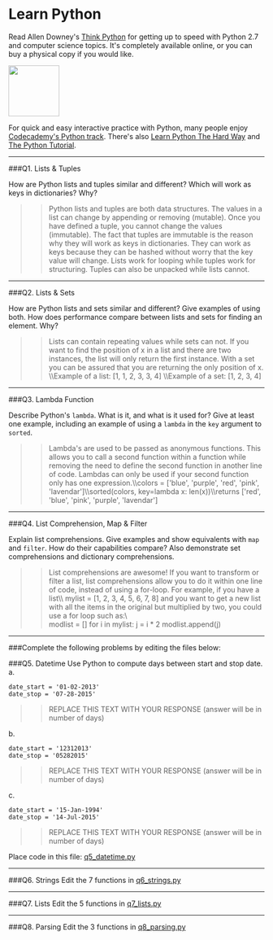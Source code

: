 # Learn Python

Read Allen Downey's [Think Python](http://www.greenteapress.com/thinkpython/) for getting up to speed with Python 2.7 and computer science topics. It's completely available online, or you can buy a physical copy if you would like.

<a href="http://www.greenteapress.com/thinkpython/"><img src="img/think_python.png" style="width: 100px;" target="_blank"></a>

For quick and easy interactive practice with Python, many people enjoy [Codecademy's Python track](http://www.codecademy.com/en/tracks/python). There's also [Learn Python The Hard Way](http://learnpythonthehardway.org/book/) and [The Python Tutorial](https://docs.python.org/2/tutorial/).

---

###Q1. Lists &amp; Tuples

How are Python lists and tuples similar and different? Which will work as keys in dictionaries? Why?

>> Python lists and tuples are both data structures. The values in a list can change by appending or removing (mutable). Once you have defined a tuple, you cannot change the values (immutable). The fact that tuples are immutable is the reason why they will work as keys in dictionaries. They can work as keys because they can be hashed without worry that the key value will change. Lists work for looping while tuples work for structuring. Tuples can also be unpacked while lists cannot.


---

###Q2. Lists &amp; Sets

How are Python lists and sets similar and different? Give examples of using both. How does performance compare between lists and sets for finding an element. Why?

>> Lists can contain repeating values while sets can not. If you want to find the position of x in a list and there are two instances, the list will only return the first instance. With a set you can be assured that you are returning the only position of x. 
\\\Example of a list: [1, 1, 2, 3, 3, 4]
\\\Example of a set: [1, 2, 3, 4]

---

###Q3. Lambda Function

Describe Python's `lambda`. What is it, and what is it used for? Give at least one example, including an example of using a `lambda` in the `key` argument to `sorted`.

>> Lambda's are used to be passed as anonymous functions. This allows you to call a second function within a function while removing the need to define the second function in another line of code. Lambdas can only be used if your second function only has one expression.\\\colors = ['blue', 'purple', 'red', 'pink', 'lavendar']\\\sorted(colors, key=lambda x: len(x))\\\returns ['red', 'blue', 'pink', 'purple', 'lavendar']

---

###Q4. List Comprehension, Map &amp; Filter

Explain list comprehensions. Give examples and show equivalents with `map` and `filter`. How do their capabilities compare? Also demonstrate set comprehensions and dictionary comprehensions.

>> List comprehensions are awesome! If you want to transform or filter a list, list comprehensions allow you to do it within one line of code, instead of using a for-loop. For example, if you have a list\\\ mylist = [1, 2, 3, 4, 5, 6, 7, 8] and you want to get a new list with all the items in the original but multiplied by two, you could use a for loop such as:\\\
modlist = []
for i in mylist:
    j = i * 2
    modlist.append(j)

---

###Complete the following problems by editing the files below:

###Q5. Datetime
Use Python to compute days between start and stop date.   
a.  

```
date_start = '01-02-2013'    
date_stop = '07-28-2015'
```

>> REPLACE THIS TEXT WITH YOUR RESPONSE (answer will be in number of days)

b.  
```
date_start = '12312013'  
date_stop = '05282015'  
```

>> REPLACE THIS TEXT WITH YOUR RESPONSE (answer will be in number of days)

c.  
```
date_start = '15-Jan-1994'      
date_stop = '14-Jul-2015'  
```

>> REPLACE THIS TEXT WITH YOUR RESPONSE  (answer will be in number of days)

Place code in this file: [q5_datetime.py](python/q5_datetime.py)

---

###Q6. Strings
Edit the 7 functions in [q6_strings.py](python/q6_strings.py)

---

###Q7. Lists
Edit the 5 functions in [q7_lists.py](python/q7_lists.py)

---

###Q8. Parsing
Edit the 3 functions in [q8_parsing.py](python/q8_parsing.py)






